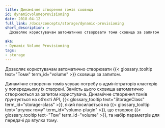 ```yaml
---
title: Динамічне створення томів сховища
id: dynamicvolumeprovisioning
date: 2018-04-12
full_link: /docs/concepts/storage/dynamic-provisioning
short_description: >
  Дозволяє користувачам автоматично створювати томи сховища за запитом.

aka:
- Dynamic Volume Provisioning
tags:
- storage
---
```


Дозволяє користувачам автоматично створювати {{< glossary_tooltip text="Томи" term_id="volume" >}} сховища за запитом.

<!--more-->

Динамічне створення томів усуває потребу в адміністраторів кластерів у попередньому їх створені. Замість цього сховища автоматично створюються за запитом користувача. Динамічне створення томів ґрунтується на обʼєкті API, {{< glossary_tooltip text="StorageClass" term_id="storage-class" >}}, який посилається на {{< glossary_tooltip text="втулок тому" term_id="volume-plugin" >}}, що створює {{< glossary_tooltip text="Том" term_id="volume" >}}, та набір параметрів для передачі до втулка тому.
